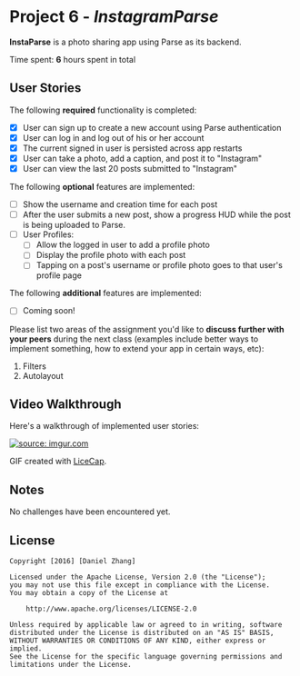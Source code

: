 # Project 6 - *InstagramParse*

**InstaParse** is a photo sharing app using Parse as its backend.

Time spent: **6** hours spent in total

## User Stories

The following **required** functionality is completed:

- [X] User can sign up to create a new account using Parse authentication
- [X] User can log in and log out of his or her account
- [X] The current signed in user is persisted across app restarts
- [X] User can take a photo, add a caption, and post it to "Instagram"
- [X] User can view the last 20 posts submitted to "Instagram"

The following **optional** features are implemented:

- [ ] Show the username and creation time for each post
- [ ] After the user submits a new post, show a progress HUD while the post is being uploaded to Parse.
- [ ] User Profiles:
   - [ ] Allow the logged in user to add a profile photo
   - [ ] Display the profile photo with each post
   - [ ] Tapping on a post's username or profile photo goes to that user's profile page

The following **additional** features are implemented:

- [ ] Coming soon!

Please list two areas of the assignment you'd like to **discuss further with your peers** during the next class (examples include better ways to implement something, how to extend your app in certain ways, etc):

1. Filters
2. Autolayout

## Video Walkthrough 

Here's a walkthrough of implemented user stories:

<a href="http://imgur.com/r5V8kAY"><img src="http://i.imgur.com/r5V8kAY.gif" title="source: imgur.com" /></a>

GIF created with [LiceCap](http://www.cockos.com/licecap/).

## Notes

No challenges have been encountered yet.

## License

    Copyright [2016] [Daniel Zhang]

    Licensed under the Apache License, Version 2.0 (the "License");
    you may not use this file except in compliance with the License.
    You may obtain a copy of the License at

        http://www.apache.org/licenses/LICENSE-2.0

    Unless required by applicable law or agreed to in writing, software
    distributed under the License is distributed on an "AS IS" BASIS,
    WITHOUT WARRANTIES OR CONDITIONS OF ANY KIND, either express or implied.
    See the License for the specific language governing permissions and
    limitations under the License.
